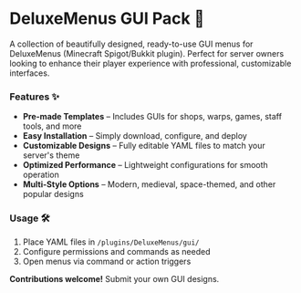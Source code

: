 
# DeluxeMenus GUI Pack 🎨  

A collection of beautifully designed, ready-to-use GUI menus for DeluxeMenus (Minecraft Spigot/Bukkit plugin). Perfect for server owners looking to enhance their player experience with professional, customizable interfaces.

### Features ✨  
- **Pre-made Templates** – Includes GUIs for shops, warps, games, staff tools, and more  
- **Easy Installation** – Simply download, configure, and deploy  
- **Customizable Designs** – Fully editable YAML files to match your server's theme  
- **Optimized Performance** – Lightweight configurations for smooth operation  
- **Multi-Style Options** – Modern, medieval, space-themed, and other popular designs  

### Usage 🛠️  
1. Place YAML files in `/plugins/DeluxeMenus/gui/`  
2. Configure permissions and commands as needed  
3. Open menus via command or action triggers  

**Contributions welcome!** Submit your own GUI designs.
